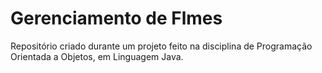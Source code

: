 # Gerenciamento de Flmes
 Repositório criado durante um projeto feito na disciplina de Programação Orientada a Objetos, em Linguagem Java.
